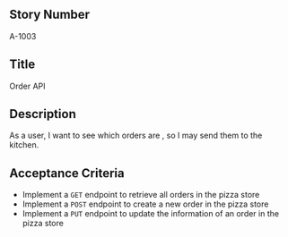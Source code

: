 ## Story Number
A-1003
 
## Title
Order API
  
## Description
As a user, I want to see which orders are , so I may send them to the kitchen.
  
 ## Acceptance Criteria
+ Implement a `GET` endpoint to retrieve all orders in the pizza store
+ Implement a `POST` endpoint to create a new order in the pizza store
+ Implement a `PUT` endpoint to update the information of an order in the pizza store
